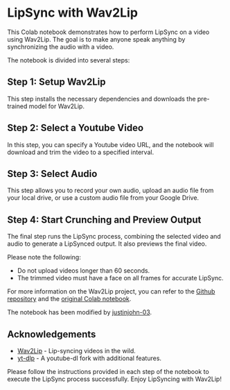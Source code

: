 # LipSync with Wav2Lip

This Colab notebook demonstrates how to perform LipSync on a video using Wav2Lip. The goal is to make anyone speak anything by synchronizing the audio with a video.

The notebook is divided into several steps:

## Step 1: Setup Wav2Lip

This step installs the necessary dependencies and downloads the pre-trained model for Wav2Lip.

## Step 2: Select a Youtube Video

In this step, you can specify a Youtube video URL, and the notebook will download and trim the video to a specified interval.

## Step 3: Select Audio

This step allows you to record your own audio, upload an audio file from your local drive, or use a custom audio file from your Google Drive.

## Step 4: Start Crunching and Preview Output

The final step runs the LipSync process, combining the selected video and audio to generate a LipSynced output. It also previews the final video.

Please note the following:
- Do not upload videos longer than 60 seconds.
- The trimmed video must have a face on all frames for accurate LipSync.

For more information on the Wav2Lip project, you can refer to the [Github repository](https://github.com/Rudrabha/Wav2Lip) and the [original Colab notebook](https://colab.research.google.com/drive/1tZpDWXz49W6wDcTprANRGLo2D_EbD5J8?usp=sharing).

The notebook has been modified by [justinjohn-03](https://github.com/justinjohn0306).

## Acknowledgements

- [Wav2Lip](https://github.com/Rudrabha/Wav2Lip) - Lip-syncing videos in the wild.
- [yt-dlp](https://github.com/yt-dlp/yt-dlp) - A youtube-dl fork with additional features.

Please follow the instructions provided in each step of the notebook to execute the LipSync process successfully. Enjoy LipSyncing with Wav2Lip!
